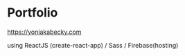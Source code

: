 # Portfolio
  
  https://yoniakabecky.com
  
using ReactJS (create-react-app) / Sass / Firebase(hosting)  
